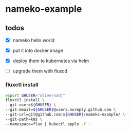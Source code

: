 # nameko-example

## todos
 - [x] nameko hello world
 - [x] put it into docker image
 - [x] deploy them to kubernetes via helm
 - [ ] upgrade them with fluxcd
 
 
 
 
 
### fluxctl install 
 
```bash
export GHUSER="olivernadj"
fluxctl install \
--git-user=${GHUSER} \
--git-email=${GHUSER}@users.noreply.github.com \
--git-url=git@github.com:${GHUSER}/nameko-example/ \
--git-path=k8s \
--namespace=flux | kubectl apply -f - 
```
